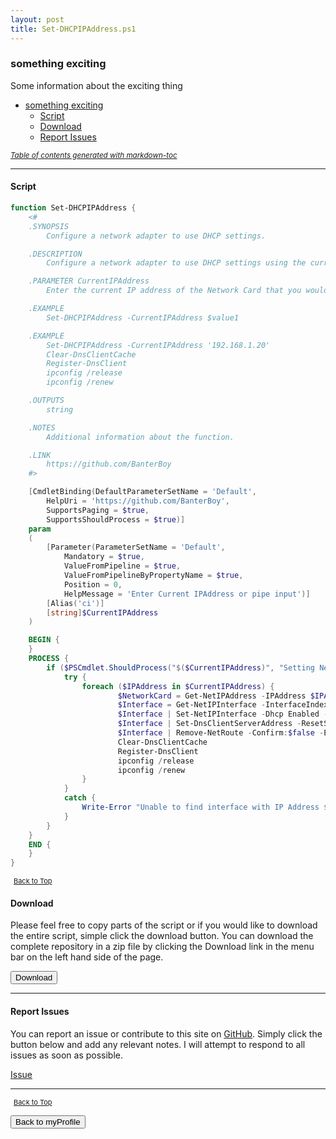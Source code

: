 ```yaml
---
layout: post
title: Set-DHCPIPAddress.ps1
---
```


### something exciting

Some information about the exciting thing

- [something exciting](#something-exciting)
  - [Script](#script)
  - [Download](#download)
  - [Report Issues](#report-issues)

<small><i><a href='http://ecotrust-canada.github.io/markdown-toc/'>Table of contents generated with markdown-toc</a></i></small>

---

#### Script

```powershell
function Set-DHCPIPAddress {
	<#
	.SYNOPSIS
		Configure a network adapter to use DHCP settings.

	.DESCRIPTION
		Configure a network adapter to use DHCP settings using the current IP address of the Network Card that you would like to configure to receive a DHCP IP Address assignment.

	.PARAMETER CurrentIPAddress
		Enter the current IP address of the Network Card that you would like to configure to receive a DHCP IP Address assignment.

	.EXAMPLE
		Set-DHCPIPAddress -CurrentIPAddress $value1

	.EXAMPLE
		Set-DHCPIPAddress -CurrentIPAddress '192.168.1.20'
		Clear-DnsClientCache
		Register-DnsClient
		ipconfig /release
		ipconfig /renew

	.OUTPUTS
		string

	.NOTES
		Additional information about the function.

	.LINK
		https://github.com/BanterBoy
	#>

	[CmdletBinding(DefaultParameterSetName = 'Default',
		HelpUri = 'https://github.com/BanterBoy',
		SupportsPaging = $true,
		SupportsShouldProcess = $true)]
	param
	(
		[Parameter(ParameterSetName = 'Default',
			Mandatory = $true,
			ValueFromPipeline = $true,
			ValueFromPipelineByPropertyName = $true,
			Position = 0,
			HelpMessage = 'Enter Current IPAddress or pipe input')]
		[Alias('ci')]
		[string]$CurrentIPAddress
	)

	BEGIN {
	}
	PROCESS {
		if ($PSCmdlet.ShouldProcess("$($CurrentIPAddress)", "Setting Network card to DHCP")) {
			try {
				foreach ($IPAddress in $CurrentIPAddress) {
						$NetworkCard = Get-NetIPAddress -IPAddress $IPAddress
						$Interface = Get-NetIPInterface -InterfaceIndex $NetworkCard.InterfaceIndex
						$Interface | Set-NetIPInterface -Dhcp Enabled -ErrorAction SilentlyContinue
						$Interface | Set-DnsClientServerAddress -ResetServerAddresses -ErrorAction SilentlyContinue
						$Interface | Remove-NetRoute -Confirm:$false -ErrorAction SilentlyContinue
						Clear-DnsClientCache
						Register-DnsClient
						ipconfig /release
						ipconfig /renew
				}
			}
			catch {
				Write-Error "Unable to find interface with IP Address $($IPAddress)"
			}
		}
	}
	END {
	}
}
```

<span style="font-size:11px;"><a href="#"><i class="fas fa-caret-up" aria-hidden="true" style="color: white; margin-right:5px;"></i>Back to Top</a></span>

#### Download

Please feel free to copy parts of the script or if you would like to download the entire script, simple click the download button. You can download the complete repository in a zip file by clicking the Download link in the menu bar on the left hand side of the page.

<button class="btn" type="submit" onclick="window.open('http://agamar.domain.leigh-services.com:4000/powershell/functions/myProfile/Set-DHCPIPAddress.ps1')">
    <i class="fa fa-cloud-download-alt">
    </i>
        Download
</button>

---

#### Report Issues

You can report an issue or contribute to this site on <a href="https://github.com/BanterBoy/scripts-blog/issues">GitHub</a>. Simply click the button below and add any relevant notes. I will attempt to respond to all issues as soon as possible.

<!-- Place this tag where you want the button to render. -->

<a class="github-button" href="https://github.com/BanterBoy/scripts-blog/issues/new?title=Set-DHCPIPAddress.ps1&body=There is a problem with this function. Please find details below." data-show-count="true" aria-label="Issue BanterBoy/scripts-blog on GitHub">Issue</a>

---

<span style="font-size:11px;"><a href="#"><i class="fas fa-caret-up" aria-hidden="true" style="color: white; margin-right:5px;"></i>Back to Top</a></span>

<a href="/menu/_pages/myProfile.html">
    <button class="btn">
        <i class='fas fa-reply'>
        </i>
            Back to myProfile
    </button>
</a>

[1]: http://ecotrust-canada.github.io/markdown-toc
[2]: https://github.com/googlearchive/code-prettify
